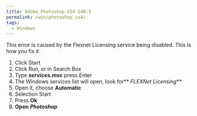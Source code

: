 ```yaml
---
title: Adobe Photoshop CS4 148:3
permalink: /win/photoshop_cs4/
tags:
  - Windows
---
```

This error is caused by the Flexnet Licensing service being disabled. This is how you fix it

  1. Click Start
  2. Click Run, or in Search Box
  3. Type **_services.msc_** press Enter
  4. The Windows services list will open, look for** _FLEXNet Licensing_**
  5. Open it, choose **Automatic**
  6. Selection Start
  7. Press **Ok**
  8. **Open** _**Photoshop**_
